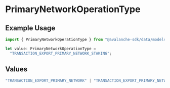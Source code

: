 # PrimaryNetworkOperationType

## Example Usage

```typescript
import { PrimaryNetworkOperationType } from "@avalanche-sdk/data/models/components";

let value: PrimaryNetworkOperationType =
  "TRANSACTION_EXPORT_PRIMARY_NETWORK_STAKING";
```

## Values

```typescript
"TRANSACTION_EXPORT_PRIMARY_NETWORK" | "TRANSACTION_EXPORT_PRIMARY_NETWORK_STAKING" | "TRANSACTION_EXPORT_PRIMARY_NETWORK_SIMPLE"
```
